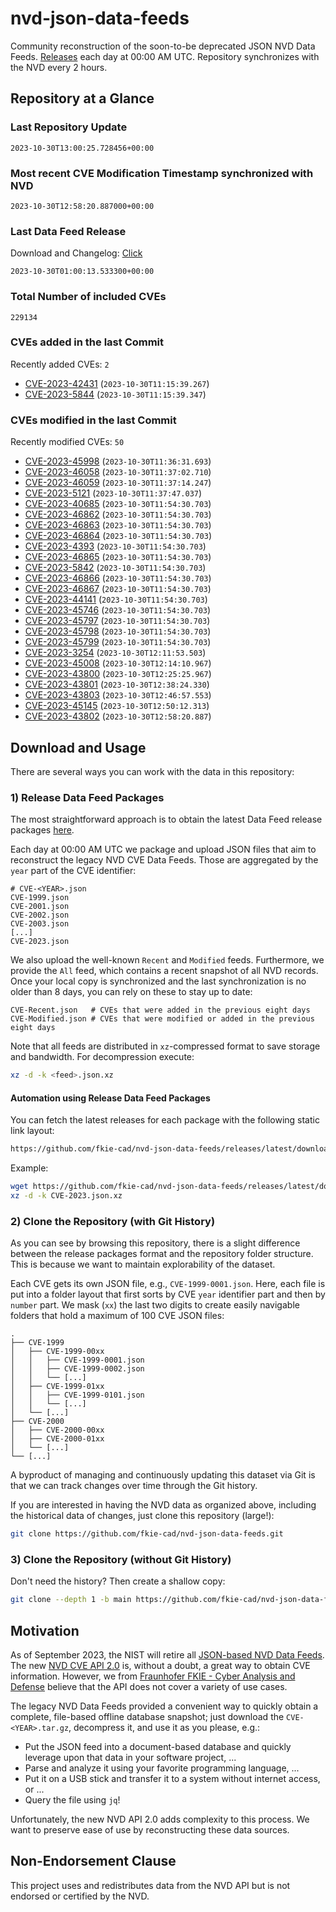 # nvd-json-data-feeds

Community reconstruction of the soon-to-be deprecated JSON NVD Data Feeds. 
[Releases](https://github.com/fkie-cad/nvd-json-data-feeds/releases/latest) each day at 00:00 AM UTC.
Repository synchronizes with the NVD every 2 hours.

## Repository at a Glance

### Last Repository Update

```plain
2023-10-30T13:00:25.728456+00:00
```

### Most recent CVE Modification Timestamp synchronized with NVD

```plain
2023-10-30T12:58:20.887000+00:00
```

### Last Data Feed Release

Download and Changelog: [Click](https://github.com/fkie-cad/nvd-json-data-feeds/releases/latest)

```plain
2023-10-30T01:00:13.533300+00:00
```

### Total Number of included CVEs

```plain
229134
```

### CVEs added in the last Commit

Recently added CVEs: `2`

* [CVE-2023-42431](CVE-2023/CVE-2023-424xx/CVE-2023-42431.json) (`2023-10-30T11:15:39.267`)
* [CVE-2023-5844](CVE-2023/CVE-2023-58xx/CVE-2023-5844.json) (`2023-10-30T11:15:39.347`)


### CVEs modified in the last Commit

Recently modified CVEs: `50`

* [CVE-2023-45998](CVE-2023/CVE-2023-459xx/CVE-2023-45998.json) (`2023-10-30T11:36:31.693`)
* [CVE-2023-46058](CVE-2023/CVE-2023-460xx/CVE-2023-46058.json) (`2023-10-30T11:37:02.710`)
* [CVE-2023-46059](CVE-2023/CVE-2023-460xx/CVE-2023-46059.json) (`2023-10-30T11:37:14.247`)
* [CVE-2023-5121](CVE-2023/CVE-2023-51xx/CVE-2023-5121.json) (`2023-10-30T11:37:47.037`)
* [CVE-2023-40685](CVE-2023/CVE-2023-406xx/CVE-2023-40685.json) (`2023-10-30T11:54:30.703`)
* [CVE-2023-46862](CVE-2023/CVE-2023-468xx/CVE-2023-46862.json) (`2023-10-30T11:54:30.703`)
* [CVE-2023-46863](CVE-2023/CVE-2023-468xx/CVE-2023-46863.json) (`2023-10-30T11:54:30.703`)
* [CVE-2023-46864](CVE-2023/CVE-2023-468xx/CVE-2023-46864.json) (`2023-10-30T11:54:30.703`)
* [CVE-2023-4393](CVE-2023/CVE-2023-43xx/CVE-2023-4393.json) (`2023-10-30T11:54:30.703`)
* [CVE-2023-46865](CVE-2023/CVE-2023-468xx/CVE-2023-46865.json) (`2023-10-30T11:54:30.703`)
* [CVE-2023-5842](CVE-2023/CVE-2023-58xx/CVE-2023-5842.json) (`2023-10-30T11:54:30.703`)
* [CVE-2023-46866](CVE-2023/CVE-2023-468xx/CVE-2023-46866.json) (`2023-10-30T11:54:30.703`)
* [CVE-2023-46867](CVE-2023/CVE-2023-468xx/CVE-2023-46867.json) (`2023-10-30T11:54:30.703`)
* [CVE-2023-44141](CVE-2023/CVE-2023-441xx/CVE-2023-44141.json) (`2023-10-30T11:54:30.703`)
* [CVE-2023-45746](CVE-2023/CVE-2023-457xx/CVE-2023-45746.json) (`2023-10-30T11:54:30.703`)
* [CVE-2023-45797](CVE-2023/CVE-2023-457xx/CVE-2023-45797.json) (`2023-10-30T11:54:30.703`)
* [CVE-2023-45798](CVE-2023/CVE-2023-457xx/CVE-2023-45798.json) (`2023-10-30T11:54:30.703`)
* [CVE-2023-45799](CVE-2023/CVE-2023-457xx/CVE-2023-45799.json) (`2023-10-30T11:54:30.703`)
* [CVE-2023-3254](CVE-2023/CVE-2023-32xx/CVE-2023-3254.json) (`2023-10-30T12:11:53.503`)
* [CVE-2023-45008](CVE-2023/CVE-2023-450xx/CVE-2023-45008.json) (`2023-10-30T12:14:10.967`)
* [CVE-2023-43800](CVE-2023/CVE-2023-438xx/CVE-2023-43800.json) (`2023-10-30T12:25:25.967`)
* [CVE-2023-43801](CVE-2023/CVE-2023-438xx/CVE-2023-43801.json) (`2023-10-30T12:38:24.330`)
* [CVE-2023-43803](CVE-2023/CVE-2023-438xx/CVE-2023-43803.json) (`2023-10-30T12:46:57.553`)
* [CVE-2023-45145](CVE-2023/CVE-2023-451xx/CVE-2023-45145.json) (`2023-10-30T12:50:12.313`)
* [CVE-2023-43802](CVE-2023/CVE-2023-438xx/CVE-2023-43802.json) (`2023-10-30T12:58:20.887`)


## Download and Usage

There are several ways you can work with the data in this repository:

### 1) Release Data Feed Packages

The most straightforward approach is to obtain the latest Data Feed release packages [here](https://github.com/fkie-cad/nvd-json-data-feeds/releases/latest).

Each day at 00:00 AM UTC we package and upload JSON files that aim to reconstruct the legacy NVD CVE Data Feeds.
Those are aggregated by the `year` part of the CVE identifier:

```
# CVE-<YEAR>.json
CVE-1999.json
CVE-2001.json
CVE-2002.json
CVE-2003.json
[...]
CVE-2023.json
```

We also upload the well-known `Recent` and `Modified` feeds.
Furthermore, we provide the `All` feed, which contains a recent snapshot of all NVD records.
Once your local copy is synchronized and the last synchronization is no older than 8 days, you can rely on these to stay up to date:

```plain
CVE-Recent.json   # CVEs that were added in the previous eight days
CVE-Modified.json # CVEs that were modified or added in the previous eight days
```

Note that all feeds are distributed in `xz`-compressed format to save storage and bandwidth.
For decompression execute:

```sh
xz -d -k <feed>.json.xz
```


#### Automation using Release Data Feed Packages

You can fetch the latest releases for each package with the following static link layout:

```sh
https://github.com/fkie-cad/nvd-json-data-feeds/releases/latest/download/CVE-<YEAR>.json.xz
```

Example:

```sh
wget https://github.com/fkie-cad/nvd-json-data-feeds/releases/latest/download/CVE-2023.json.xz
xz -d -k CVE-2023.json.xz
```

### 2) Clone the Repository (with Git History)

As you can see by browsing this repository, there is a slight difference between the release packages format and the repository folder structure.
This is because we want to maintain explorability of the dataset.

Each CVE gets its own JSON file, e.g., `CVE-1999-0001.json`.
Here, each file is put into a folder layout that first sorts by CVE `year` identifier part and then by `number` part.
We mask (`xx`) the last two digits to create easily navigable folders that hold a maximum of 100 CVE JSON files:

```plain
.
├── CVE-1999
│   ├── CVE-1999-00xx
│   │   ├── CVE-1999-0001.json
│   │   ├── CVE-1999-0002.json
│   │   └── [...]
│   ├── CVE-1999-01xx
│   │   ├── CVE-1999-0101.json
│   │   └── [...]
│   └── [...]
├── CVE-2000
│   ├── CVE-2000-00xx
│   ├── CVE-2000-01xx
│   └── [...]
└── [...]
```

A byproduct of managing and continuously updating this dataset via Git is that we can track changes over time through the Git history.

If you are interested in having the NVD data as organized above, including the historical data of changes, just clone this repository (large!):

```sh
git clone https://github.com/fkie-cad/nvd-json-data-feeds.git
```

### 3) Clone the Repository (without Git History)

Don't need the history? Then create a shallow copy:

```sh
git clone --depth 1 -b main https://github.com/fkie-cad/nvd-json-data-feeds.git
```

## Motivation

As of September 2023, the NIST will retire all [JSON-based NVD Data Feeds](https://nvd.nist.gov/vuln/data-feeds#divRetirementBanner-1).
The new [NVD CVE API 2.0](https://nvd.nist.gov/developers/vulnerabilities) is, without a doubt, a great way to obtain CVE information.
However, we from [Fraunhofer FKIE - Cyber Analysis and Defense](https://www.fkie.fraunhofer.de/en/departments/cad.html) believe that the API does not cover a variety of use cases.

The legacy NVD Data Feeds provided a convenient way to quickly obtain a complete, file-based offline database snapshot; just download the `CVE-<YEAR>.tar.gz`, decompress it, and use it as you please, e.g.:

* Put the JSON feed into a document-based database and quickly leverage upon that data in your software project, ...
* Parse and analyze it using your favorite programming language, ...
* Put it on a USB stick and transfer it to a system without internet access, or ...
* Query the file using `jq`!

Unfortunately, the new NVD API 2.0 adds complexity to this process.
We want to preserve ease of use by reconstructing these data sources.

## Non-Endorsement Clause

This project uses and redistributes data from the NVD API but is not endorsed or certified by the NVD.
